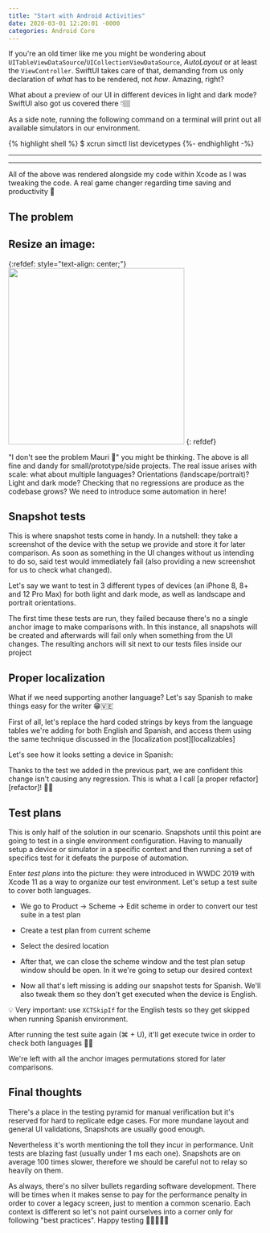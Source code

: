 ```yaml
---
title: "Start with Android Activities"
date: 2020-03-01 12:20:01 -0000
categories: Android Core
---
```


If you're an old timer like me you might be wondering about `UITableViewDataSource`/`UICollectionViewDataSource`, _AutoLayout_ or at least the `ViewController`. SwiftUI takes care of that, demanding from us only declaration of _what_ has to be rendered, not _how_. Amazing, right?

What about a preview of our UI in different devices in light and dark mode? SwiftUI also got us covered there 👇🏽

As a side note, running the following command on a terminal will print out all available simulators in our environment. 

{% highlight shell %}
$ xcrun simctl list devicetypes
{%- endhighlight -%} 

--- 
---

All of the above was rendered alongside my code within Xcode as I was tweaking the code. A real game changer regarding time saving and productivity 🎉

## The problem

## Resize an image:
{:refdef: style="text-align: center;"}
<img src="{{ site.url }}/assets/posts/2015-11-14-gig-economy/001.png" width="350">
{: refdef}


"I don't see the problem Mauri 🧐" you might be thinking. The above is all fine and dandy for small/prototype/side projects. The real issue arises with scale: what about multiple languages? Orientations (landscape/portrait)? Light and dark mode? Checking that no regressions are produce as the codebase grows? We need to introduce some automation in here!

## Snapshot tests
This is where snapshot tests come in handy. In a nutshell: they take a screenshot of the device with the setup we provide and store it for later comparison. As soon as something in the UI changes without us intending to do so, said test would immediately fail (also providing a new screenshot for us to check what changed).

Let's say we want to test in 3 different types of devices (an iPhone 8, 8+ and 12 Pro Max) for both light and dark mode, as well as landscape and portrait orientations. 

The first time these tests are run, they failed because there's no a single anchor image to make comparisons with. In this instance, all snapshots will be created and afterwards will fail only when something from the UI changes. The resulting anchors will sit next to our tests files inside our project

## Proper localization
What if we need supporting another language? Let's say Spanish to make things easy for the writer 😁🇻🇪

First of all, let's replace the hard coded strings by keys from the language tables we're adding for both English and Spanish, and access them using the same technique discussed in the [localization post][localizables]



Let's see how it looks setting a device in Spanish:

Thanks to the test we added in the previous part, we are confident this change isn't causing any regression. This is what a I call [a proper refactor][refactor]! 👏🏽

## Test plans

This is only half of the solution in our scenario. Snapshots until this point are going to test in a single environment configuration. Having to manually setup a device or simulator in a specific context and then running a set of specifics test for it defeats the purpose of automation.

Enter _test plans_ into the picture: they were introduced in WWDC 2019 with Xcode 11 as a way to organize our test environment. Let's setup a test suite to cover both languages. 

- We go to Product -> Scheme -> Edit scheme in order to convert our test suite in a test plan


- Create a test plan from current scheme


- Select the desired location


- After that, we can close the scheme window and the test plan setup window should be open. In it we're going to setup our desired context

- Now all that's left missing is adding our snapshot tests for Spanish. We'll also tweak them so they don't get executed when the device is English.


💡 Very important: use `XCTSkipIf` for the English tests so they get skipped when running Spanish environment.

After running the test suite again (⌘ + U), it'll get execute twice in order to check both languages 👏🏽

We're left with all the anchor images permutations stored for later comparisons.

## Final thoughts
There's a place in the testing pyramid for manual verification but it's reserved for hard to replicate edge cases. For more mundane layout and general UI validations, Snapshots are usually good enough.

Nevertheless it's worth mentioning the toll they incur in performance. Unit tests are blazing fast (usually under 1 ms each one). Snapshots are on average 100 times slower, therefore we should be careful not to relay so heavily on them. 

As always, there's no silver bullets regarding software development. There will be times when it makes sense to pay for the performance penalty in order to cover a legacy screen, just to mention a common scenario. Each context is different so let's not paint ourselves into a corner only for following "best practices". Happy testing 👨🏽‍💻👋🏼
